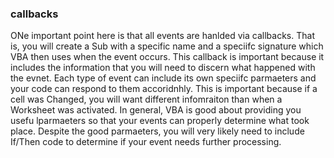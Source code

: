 ### callbacks

ONe important point here is that all events are hanlded via callbacks. That is, you will create a Sub with a specific name and a speciifc signature which VBA then uses when the event occurs. This callback is important because it includes the information that you will need to discern what happened with the evnet. Each type of event can include its own speciifc parmaeters and your code can respond to them accoridnhly. This is important because if a cell was Changed, you will want different infomraiton than when a Worksheet was activated. In general, VBA is good about providing you usefu lparmaeters so that your events can properly determine what took place. Despite the good parmaeters, you will very likely need to include If/Then code to determine if your event needs further processing.
